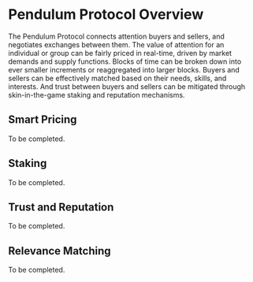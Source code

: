 # Pendulum Protocol Overview

The Pendulum Protocol connects attention buyers and sellers, and negotiates exchanges between them. The value of attention for an individual or group can be fairly priced in real-time, driven by market demands and supply functions. Blocks of time can be broken down into ever smaller increments or reaggregated into larger blocks. Buyers and sellers can be effectively matched based on their needs, skills, and interests. And trust between buyers and sellers can be mitigated through skin-in-the-game staking and reputation mechanisms.

## Smart Pricing

To be completed.

## Staking

To be completed.

## Trust and Reputation

To be completed.

## Relevance Matching

To be completed.